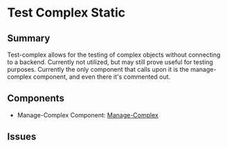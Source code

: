 # Test Complex Static
## Summary
Test-complex allows for the testing of complex objects without connecting to a backend. Currently not utilized, but may still prove useful for testing purposes. 
Currently the only component that calls upon it is the manage-complex component, and even there it's commented out. 

## Components
- Manage-Complex Component: [Manage-Complex]

## Issues


[Manage-Complex]: ../../Components/Manage-Complex/Manage-Complex.md